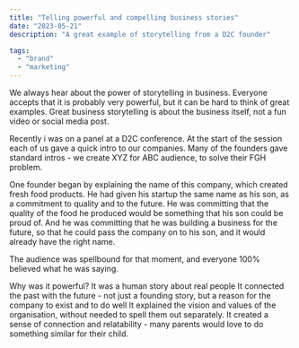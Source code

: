 ```yaml
---
title: "Telling powerful and compelling business stories"
date: "2023-05-21"
description: "A great example of storytelling from a D2C founder"

tags: 
  - "brand"
  - "marketing"
---
```


We always hear about the power of storytelling in business. Everyone accepts that it is probably very powerful, but it can be hard to think of great examples. Great business storytelling is about the business itself, not a fun video or social media post.

Recently i was on a panel at a D2C conference. At the start of the session each of us gave a quick intro to our companies. Many of the founders gave standard intros - we create XYZ for ABC audience, to solve their FGH problem.

One founder began by explaining the name of this company, which created fresh food products. He had given his startup the same name as his son, as a commitment to quality and to the future. He was committing that the quality of the food he produced would be something that his son could be proud of. And he was committing that he was building a business for the future, so that he could pass the company on to his son, and it would already have the right name.

The audience was spellbound for that moment, and everyone 100% believed what he was saying.

Why was it powerful?
It was a human story about real people
It connected the past with the future - not just a founding story, but a reason for the company to exist and to do well
It explained the vision and values of the organisation, without needed to spell them out separately.
It created a sense of connection and relatability - many parents would love to do something similar for their child.
